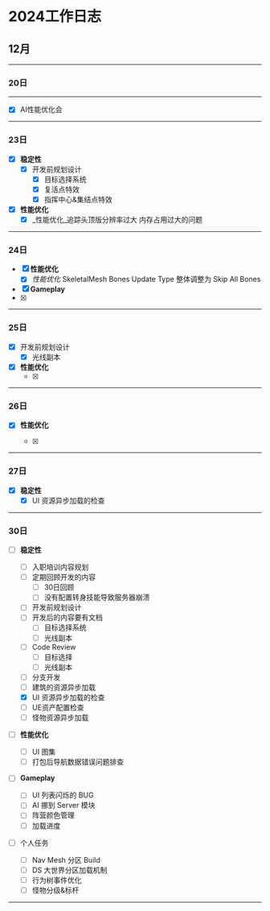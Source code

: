 # 2024工作日志
## 12月
---
### 20日
---

- [x] AI性能优化会 

---

### 23日
- [x] **稳定性**
  - [x] 开发前规划设计
    - [x] 目标选择系统
    - [x] 复活点特效
    - [x] 指挥中心&集结点特效

- [x] **性能优化**
  - [x] _性能优化_追踪头顶版分辨率过大 内存占用过大的问题

---

### 24日
- [x] **性能优化**
  - [x] _性能优化_ SkeletalMesh Bones Update Type 整体调整为 Skip All Bones
- [x]   **Gameplay**
  - [x] [^后天要开会对]: _调研_ CommonUserLoading 

---

### 25日
  - [x] 开发前规划设计
    - [x] 光线副本
- [x] **性能优化**
  - [x] [^这周需要]:行为树性能打点
---

### 26日

- [x] **性能优化**
  
  - [x] [^这周需要]:行为树性能打点


---

### 27日

- [x] **稳定性**
  - [x] UI 资源异步加载的检查

---

### 30日

- [ ] **稳定性**
  - [ ] 入职培训内容规划
  - [ ] 定期回顾开发的内容
    - [ ] 30日回顾
    - [ ] 没有配置转身技能导致服务器崩溃
  - [ ] 开发前规划设计
  - [ ] 开发后的内容要有文档
    - [ ] 目标选择系统
    - [ ] 光线副本
  - [ ] Code Review
    - [ ] 目标选择
    - [ ] 光线副本
  - [ ] 分支开发
  - [ ] 建筑的资源异步加载
  - [x] UI 资源异步加载的检查
  - [ ] UE资产配置检查
  - [ ] 怪物资源异步加载
  
- [ ] **性能优化**
  - [ ] UI 图集
  - [ ] 打包后导航数据错误问题排查
  
- [ ] **Gameplay**
  
  - [ ] UI 列表闪烁的 BUG
  - [ ] AI 挪到 Server 模块
  - [ ] 阵营颜色管理
  - [ ] 加载进度
  
- [ ] 个人任务
  - [ ] Nav Mesh 分区 Build
  - [ ] DS 大世界分区加载机制
  - [ ]  行为树事件优化
  - [ ] 怪物分级&标杆

---